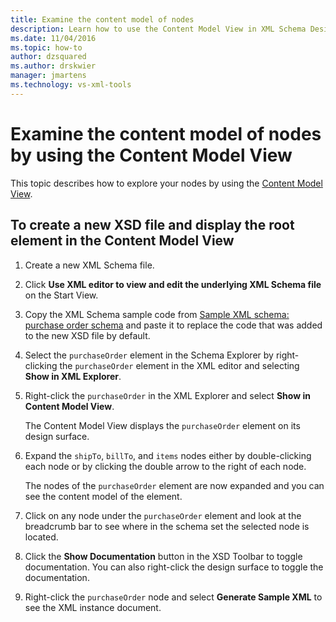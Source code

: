 ```yaml
---
title: Examine the content model of nodes
description: Learn how to use the Content Model View in XML Schema Designer to examine the content model of the nodes in an XML schema.
ms.date: 11/04/2016
ms.topic: how-to
author: dzsquared
ms.author: drskwier
manager: jmartens
ms.technology: vs-xml-tools
---
```

# Examine the content model of nodes by using the Content Model View


This topic describes how to explore your nodes by using the [Content Model View](../xml-tools/content-model-view.md).

## To create a new XSD file and display the root element in the Content Model View

1. Create a new XML Schema file.

2. Click **Use XML editor to view and edit the underlying XML Schema file** on the Start View.

3. Copy the XML Schema sample code from [Sample XML schema: purchase order schema](../xml-tools/sample-xsd-file-purchase-order-schema.md) and paste it to replace the code that was added to the new XSD file by default.

4. Select the `purchaseOrder` element in the Schema Explorer by right-clicking the `purchaseOrder` element in the XML editor and selecting **Show in XML Explorer**.

5. Right-click the `purchaseOrder` in the XML Explorer and select **Show in Content Model View**.

     The Content Model View displays the `purchaseOrder` element on its design surface.

6. Expand the `shipTo`, `billTo`, and `items` nodes either by double-clicking each node or by clicking the double arrow to the right of each node.

     The nodes of the `purchaseOrder` element are now expanded and you can see the content model of the element.

7. Click on any node under the `purchaseOrder` element and look at the breadcrumb bar to see where in the schema set the selected node is located.

8. Click the **Show Documentation** button in the XSD Toolbar to toggle documentation. You can also right-click the design surface to toggle the documentation.

9. Right-click the `purchaseOrder` node and select **Generate Sample XML** to see the XML instance document.
